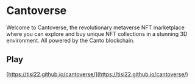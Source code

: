 # Cantoverse

Welcome to Cantoverse, the revolutionary metaverse NFT marketplace where you can explore and buy unique NFT collections in a stunning 3D environment. All powered by the Canto blockchain.

## Play

[https://tisi22.github.io/cantoverse/](https://tisi22.github.io/cantoverse/)